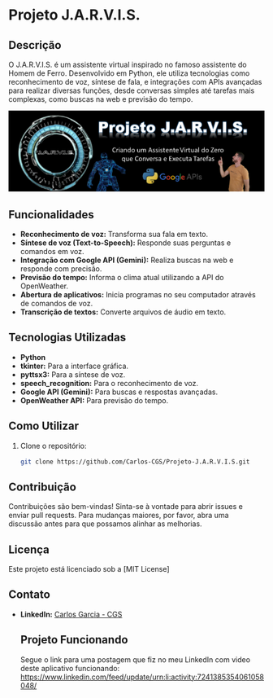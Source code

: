 # Projeto J.A.R.V.I.S.

## Descrição

O J.A.R.V.I.S. é um assistente virtual inspirado no famoso assistente do Homem de Ferro. Desenvolvido em Python, ele utiliza tecnologias como reconhecimento de voz, síntese de fala, e integrações com APIs avançadas para realizar diversas funções, desde conversas simples até tarefas mais complexas, como buscas na web e previsão do tempo.

![Banner do Projeto](./Jarvis_banner.png)

## Funcionalidades

- **Reconhecimento de voz:** Transforma sua fala em texto.
- **Síntese de voz (Text-to-Speech):** Responde suas perguntas e comandos em voz.
- **Integração com Google API (Gemini):** Realiza buscas na web e responde com precisão.
- **Previsão do tempo:** Informa o clima atual utilizando a API do OpenWeather.
- **Abertura de aplicativos:** Inicia programas no seu computador através de comandos de voz.
- **Transcrição de textos:** Converte arquivos de áudio em texto.

## Tecnologias Utilizadas

- **Python**
- **tkinter:** Para a interface gráfica.
- **pyttsx3:** Para a síntese de voz.
- **speech_recognition:** Para o reconhecimento de voz.
- **Google API (Gemini):** Para buscas e respostas avançadas.
- **OpenWeather API:** Para previsão do tempo.

## Como Utilizar

1. Clone o repositório:
    ```bash
    git clone https://github.com/Carlos-CGS/Projeto-J.A.R.V.I.S.git
    ```


## Contribuição

Contribuições são bem-vindas! Sinta-se à vontade para abrir issues e enviar pull requests. Para mudanças maiores, por favor, abra uma discussão antes para que possamos alinhar as melhorias.

## Licença

Este projeto está licenciado sob a [MIT License]

## Contato

- **LinkedIn:** [Carlos Garcia - CGS](https://www.linkedin.com/in/carlos-cgs/)

  ## Projeto Funcionando
  Segue o link para uma postagem que fiz no meu LinkedIn com video deste aplicativo funcionando: https://www.linkedin.com/feed/update/urn:li:activity:7241385354061058048/
